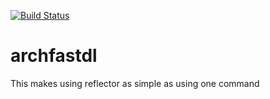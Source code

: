 [![Build Status](https://travis-ci.org/jmfgdev/archfastdl.svg?branch=master)](https://travis-ci.org/jmfgdev/archfastdl)
# archfastdl
This makes using reflector as simple as using one command
